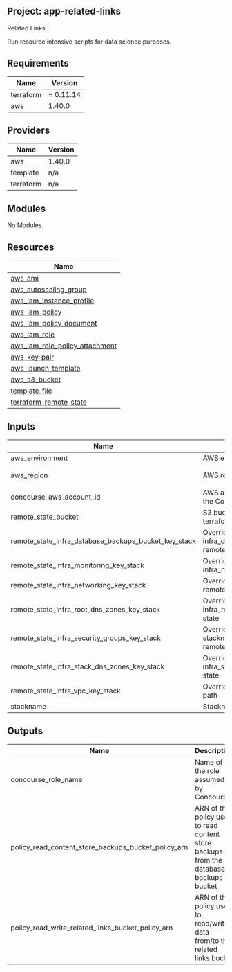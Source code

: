 ## Project: app-related-links

Related Links

Run resource intensive scripts for data science purposes.

## Requirements

| Name | Version |
|------|---------|
| terraform | = 0.11.14 |
| aws | 1.40.0 |

## Providers

| Name | Version |
|------|---------|
| aws | 1.40.0 |
| template | n/a |
| terraform | n/a |

## Modules

No Modules.

## Resources

| Name |
|------|
| [aws_ami](https://registry.terraform.io/providers/hashicorp/aws/1.40.0/docs/data-sources/ami) |
| [aws_autoscaling_group](https://registry.terraform.io/providers/hashicorp/aws/1.40.0/docs/resources/autoscaling_group) |
| [aws_iam_instance_profile](https://registry.terraform.io/providers/hashicorp/aws/1.40.0/docs/resources/iam_instance_profile) |
| [aws_iam_policy](https://registry.terraform.io/providers/hashicorp/aws/1.40.0/docs/resources/iam_policy) |
| [aws_iam_policy_document](https://registry.terraform.io/providers/hashicorp/aws/1.40.0/docs/data-sources/iam_policy_document) |
| [aws_iam_role](https://registry.terraform.io/providers/hashicorp/aws/1.40.0/docs/resources/iam_role) |
| [aws_iam_role_policy_attachment](https://registry.terraform.io/providers/hashicorp/aws/1.40.0/docs/resources/iam_role_policy_attachment) |
| [aws_key_pair](https://registry.terraform.io/providers/hashicorp/aws/1.40.0/docs/resources/key_pair) |
| [aws_launch_template](https://registry.terraform.io/providers/hashicorp/aws/1.40.0/docs/resources/launch_template) |
| [aws_s3_bucket](https://registry.terraform.io/providers/hashicorp/aws/1.40.0/docs/resources/s3_bucket) |
| [template_file](https://registry.terraform.io/providers/hashicorp/template/latest/docs/data-sources/file) |
| [terraform_remote_state](https://registry.terraform.io/providers/hashicorp/terraform/latest/docs/data-sources/remote_state) |

## Inputs

| Name | Description | Type | Default | Required |
|------|-------------|------|---------|:--------:|
| aws\_environment | AWS environment | `string` | n/a | yes |
| aws\_region | AWS region | `string` | `"eu-west-1"` | no |
| concourse\_aws\_account\_id | AWS account ID which contains the Concourse role | `string` | n/a | yes |
| remote\_state\_bucket | S3 bucket we store our terraform state in | `string` | n/a | yes |
| remote\_state\_infra\_database\_backups\_bucket\_key\_stack | Override stackname path to infra\_database\_backups\_bucket remote state | `string` | `""` | no |
| remote\_state\_infra\_monitoring\_key\_stack | Override stackname path to infra\_monitoring remote state | `string` | `""` | no |
| remote\_state\_infra\_networking\_key\_stack | Override infra\_networking remote state path | `string` | `""` | no |
| remote\_state\_infra\_root\_dns\_zones\_key\_stack | Override stackname path to infra\_root\_dns\_zones remote state | `string` | `""` | no |
| remote\_state\_infra\_security\_groups\_key\_stack | Override infra\_security\_groups stackname path to infra\_vpc remote state | `string` | `""` | no |
| remote\_state\_infra\_stack\_dns\_zones\_key\_stack | Override stackname path to infra\_stack\_dns\_zones remote state | `string` | `""` | no |
| remote\_state\_infra\_vpc\_key\_stack | Override infra\_vpc remote state path | `string` | `""` | no |
| stackname | Stackname | `string` | n/a | yes |

## Outputs

| Name | Description |
|------|-------------|
| concourse\_role\_name | Name of the role assumed by Concourse |
| policy\_read\_content\_store\_backups\_bucket\_policy\_arn | ARN of the policy used to read content store backups from the database backups bucket |
| policy\_read\_write\_related\_links\_bucket\_policy\_arn | ARN of the policy used to read/write data from/to the related links bucket |
